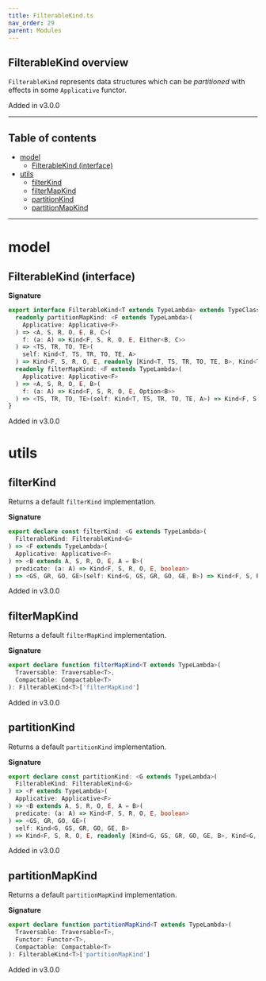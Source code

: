 ```yaml
---
title: FilterableKind.ts
nav_order: 29
parent: Modules
---
```


## FilterableKind overview

`FilterableKind` represents data structures which can be _partitioned_ with effects in some `Applicative` functor.

Added in v3.0.0

---

<h2 class="text-delta">Table of contents</h2>

- [model](#model)
  - [FilterableKind (interface)](#filterablekind-interface)
- [utils](#utils)
  - [filterKind](#filterkind)
  - [filterMapKind](#filtermapkind)
  - [partitionKind](#partitionkind)
  - [partitionMapKind](#partitionmapkind)

---

# model

## FilterableKind (interface)

**Signature**

```ts
export interface FilterableKind<T extends TypeLambda> extends TypeClass<T> {
  readonly partitionMapKind: <F extends TypeLambda>(
    Applicative: Applicative<F>
  ) => <A, S, R, O, E, B, C>(
    f: (a: A) => Kind<F, S, R, O, E, Either<B, C>>
  ) => <TS, TR, TO, TE>(
    self: Kind<T, TS, TR, TO, TE, A>
  ) => Kind<F, S, R, O, E, readonly [Kind<T, TS, TR, TO, TE, B>, Kind<T, TS, TR, TO, TE, C>]>
  readonly filterMapKind: <F extends TypeLambda>(
    Applicative: Applicative<F>
  ) => <A, S, R, O, E, B>(
    f: (a: A) => Kind<F, S, R, O, E, Option<B>>
  ) => <TS, TR, TO, TE>(self: Kind<T, TS, TR, TO, TE, A>) => Kind<F, S, R, O, E, Kind<T, TS, TR, TO, TE, B>>
}
```

Added in v3.0.0

# utils

## filterKind

Returns a default `filterKind` implementation.

**Signature**

```ts
export declare const filterKind: <G extends TypeLambda>(
  FilterableKind: FilterableKind<G>
) => <F extends TypeLambda>(
  Applicative: Applicative<F>
) => <B extends A, S, R, O, E, A = B>(
  predicate: (a: A) => Kind<F, S, R, O, E, boolean>
) => <GS, GR, GO, GE>(self: Kind<G, GS, GR, GO, GE, B>) => Kind<F, S, R, O, E, Kind<G, GS, GR, GO, GE, B>>
```

Added in v3.0.0

## filterMapKind

Returns a default `filterMapKind` implementation.

**Signature**

```ts
export declare function filterMapKind<T extends TypeLambda>(
  Traversable: Traversable<T>,
  Compactable: Compactable<T>
): FilterableKind<T>['filterMapKind']
```

Added in v3.0.0

## partitionKind

Returns a default `partitionKind` implementation.

**Signature**

```ts
export declare const partitionKind: <G extends TypeLambda>(
  FilterableKind: FilterableKind<G>
) => <F extends TypeLambda>(
  Applicative: Applicative<F>
) => <B extends A, S, R, O, E, A = B>(
  predicate: (a: A) => Kind<F, S, R, O, E, boolean>
) => <GS, GR, GO, GE>(
  self: Kind<G, GS, GR, GO, GE, B>
) => Kind<F, S, R, O, E, readonly [Kind<G, GS, GR, GO, GE, B>, Kind<G, GS, GR, GO, GE, B>]>
```

Added in v3.0.0

## partitionMapKind

Returns a default `partitionMapKind` implementation.

**Signature**

```ts
export declare function partitionMapKind<T extends TypeLambda>(
  Traversable: Traversable<T>,
  Functor: Functor<T>,
  Compactable: Compactable<T>
): FilterableKind<T>['partitionMapKind']
```

Added in v3.0.0
